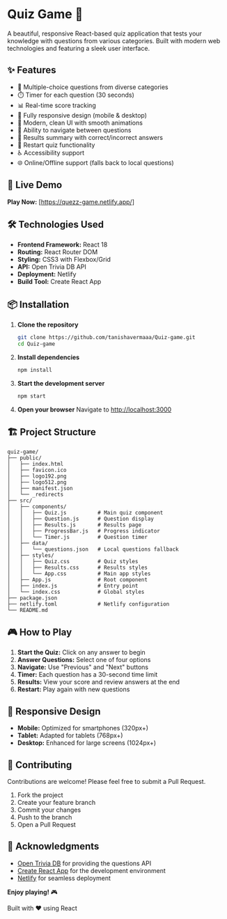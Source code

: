 # Quiz Game 🎯

A beautiful, responsive React-based quiz application that tests your knowledge with questions from various categories. Built with modern web technologies and featuring a sleek user interface.

## ✨ Features

- 🎯 Multiple-choice questions from diverse categories
- ⏱️ Timer for each question (30 seconds)
- 📊 Real-time score tracking
- 📱 Fully responsive design (mobile & desktop)
- 🎨 Modern, clean UI with smooth animations
- 🔄 Ability to navigate between questions
- 📝 Results summary with correct/incorrect answers
- 🔁 Restart quiz functionality
- ♿ Accessibility support
- 🌐 Online/Offline support (falls back to local questions)


## 🚀 Live Demo

**Play Now:** [https://quezz-game.netlify.app/]



## 🛠️ Technologies Used

- **Frontend Framework:** React 18
- **Routing:** React Router DOM
- **Styling:** CSS3 with Flexbox/Grid
- **API:** Open Trivia DB API
- **Deployment:** Netlify
- **Build Tool:** Create React App

## 📦 Installation

1. **Clone the repository**
   ```bash
   git clone https://github.com/tanishavermaaa/Quiz-game.git
   cd Quiz-game
   ```

2. **Install dependencies**
   ```bash
   npm install
   ```

3. **Start the development server**
   ```bash
   npm start
   ```

4. **Open your browser**
   Navigate to [http://localhost:3000](http://localhost:3000)

## 🏗️ Project Structure

```
quiz-game/
├── public/
│   ├── index.html
│   ├── favicon.ico
│   ├── logo192.png
│   ├── logo512.png
│   ├── manifest.json
│   └── _redirects
├── src/
│   ├── components/
│   │   ├── Quiz.js          # Main quiz component
│   │   ├── Question.js      # Question display
│   │   ├── Results.js       # Results page
│   │   ├── ProgressBar.js   # Progress indicator
│   │   └── Timer.js         # Question timer
│   ├── data/
│   │   └── questions.json   # Local questions fallback
│   ├── styles/
│   │   ├── Quiz.css         # Quiz styles
│   │   ├── Results.css      # Results styles
│   │   └── App.css          # Main app styles
│   ├── App.js               # Root component
│   ├── index.js             # Entry point
│   └── index.css            # Global styles
├── package.json
├── netlify.toml             # Netlify configuration
└── README.md
```

## 🎮 How to Play

1. **Start the Quiz:** Click on any answer to begin
2. **Answer Questions:** Select one of four options
3. **Navigate:** Use "Previous" and "Next" buttons
4. **Timer:** Each question has a 30-second time limit
5. **Results:** View your score and review answers at the end
6. **Restart:** Play again with new questions


## 📱 Responsive Design

- **Mobile:** Optimized for smartphones (320px+)
- **Tablet:** Adapted for tablets (768px+)
- **Desktop:** Enhanced for large screens (1024px+)


## 🤝 Contributing

Contributions are welcome! Please feel free to submit a Pull Request.

1. Fork the project
2. Create your feature branch 
3. Commit your changes 
4. Push to the branch 
5. Open a Pull Request


## 🙏 Acknowledgments

- [Open Trivia DB](https://opentdb.com/) for providing the questions API
- [Create React App](https://create-react-app.dev/) for the development environment
- [Netlify](https://netlify.com) for seamless deployment


**Enjoy playing!** 🎮

Built with ❤️ using React

